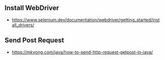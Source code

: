 
## Install WebDriver
 - https://www.selenium.dev/documentation/webdriver/getting_started/install_drivers/

## Send Post Request
 - https://mkyong.com/java/how-to-send-http-request-getpost-in-java/

